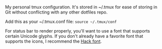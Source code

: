 My personal tmux configuration.  It's stored in ~/.tmux for ease of storing in Git without conflicting with any other dotfiles repo.

Add this as your ~/.tmux.conf file:
`source ~/.tmux/conf`

For status bar to render properly, you'll want to use a font that supports certain Unicode glyphs.  If you don't already have a favorite font that supports the icons,
I recommend the [Hack font](http://sourcefoundry.org/hack/). 
